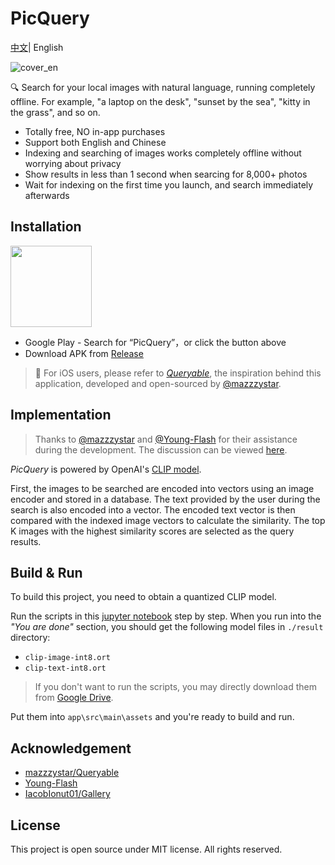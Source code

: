 # PicQuery

[中文](README_zh.md)| English

![cover_en](assets/cover_en.jpg)

🔍 Search for your local images with natural language, running completely offline. For example, "a laptop on the desk", "sunset by the sea", "kitty in the grass", and so on.

- Totally free, NO in-app purchases
- Support both English and Chinese
- Indexing and searching of images works completely offline without worrying about privacy
- Show results in less than 1 second when searcing for 8,000+ photos
- Wait for indexing on the first time you launch, and search immediately afterwards



## Installation

<a href='https://play.google.com/store/apps/details?id=me.grey.picquery&pcampaignid=pcampaignidMKT-Other-global-all-co-prtnr-py-PartBadge-Mar2515-1'><img style="width:130px" src='./assets/google-play-badge-en.png'/></a> 

- Google Play - Search for “PicQuery”，or click the button above
- Download APK from [Release](https://github.com/greyovo/PicQuery/releases)

> 🍎 For iOS users, please refer to *[Queryable](https://apps.apple.com/us/app/queryable-find-photo-by-text/id1661598353)*, the inspiration behind this application, developed and open-sourced by [@mazzzystar](https://github.com/mazzzystar).

## Implementation

> Thanks to [@mazzzystar](https://github.com/mazzzystar) and [@Young-Flash](https://github.com/Young-Flash) for their assistance during the development. The discussion can be viewed [here](https://github.com/mazzzystar/Queryable/issues/12).

*PicQuery* is powered by OpenAI's [CLIP model](https://github.com/openai/CLIP). 

First, the images to be searched are encoded into vectors using an image encoder and stored in a database. The text provided by the user during the search is also encoded into a vector. The encoded text vector is then compared with the indexed image vectors to calculate the similarity. The top K images with the highest similarity scores are selected as the query results.

## Build & Run

To build this project, you need to obtain a quantized CLIP model. 

Run the scripts in this [jupyter notebook](https://colab.research.google.com/drive/1bW1aMg0er1T4aOcU5pCNYVgmVzBJ4-x4#scrollTo=hPscj2wlZlHb) step by step. When you run into the *"You are done"* section, you should get the following model files in `./result ` directory:

- `clip-image-int8.ort`
- `clip-text-int8.ort`

> If you don't want to run the scripts, you may directly download them from [Google Drive](https://drive.google.com/drive/folders/1VHgEvYyKsiVte8-lywD8qS8SfgcvMc3z?usp=drive_link).

Put them into `app\src\main\assets` and you're ready to build and run.


## Acknowledgement

- [mazzzystar/Queryable](https://github.com/mazzzystar/Queryable)
- [Young-Flash](https://github.com/Young-Flash)
- [IacobIonut01/Gallery](https://github.com/IacobIonut01/Gallery)

## License

This project is open source under MIT license. All rights reserved.

